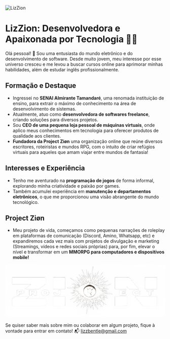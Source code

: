 ![LizZion](https://github.com/LizZion/lizzion/blob/main/LIZZION.png)

# LizZion: Desenvolvedora e Apaixonada por Tecnologia 👩‍💻

Olá pessoal! 👋 Sou uma entusiasta do mundo eletrônico e do desenvolvimento de software. Desde muito jovem, meu interesse por esse universo cresceu e me levou a buscar cursos online para aprimorar minhas habilidades, além de estudar inglês profissionalmente.

## Formação e Destaque
- Ingressei no **SENAI Almirante Tamandaré**, uma renomada instituição de ensino, para extrair o máximo de conhecimento na área de desenvolvimento de sistemas.
- Atualmente, atuo como **desenvolvedora de softwares freelance**, criando soluções para diversos projetos.
- Sou **CEO de uma pequena loja pessoal de máquinas virtuais**, onde aplico meus conhecimentos em tecnologia para oferecer produtos de qualidade aos clientes.
- **Fundadora da Project Ziøn** uma organização online que reúne diversos escritores, roteiristas e mundos RPG, com o intuito de criar refúgios virtuais para aqueles que amam viajar entre mundos de fantasia!

## Interesses e Experiência
- Tenho me aventurado na **programação de jogos** de forma informal, explorando minha criatividade e paixão por games.
- Também acumulei experiência em **manutenção e departamentos eletrônicos**, o que me proporcionou uma visão abrangente do mundo tecnológico.

## Project Ziøn
- Meu projeto de vida, começamos como pequenas narrações de roleplay em plataformas de comunicação (Discord, Amino, Whatsapp, etc) e expandiremos cada vez mais com projetos de divulgação e marketing (Streamings, vídeos e redes sociais próprias) para, por fim, elevar o nível e transformar em um **MMORPG para computadores e dispositivos mobile!**

![Project Zion](https://github.com/LizZion/lizzion/blob/main/projectzion.png)

Se quiser saber mais sobre mim ou colaborar em algum projeto, fique à vontade para entrar em contato! 📬
lizzbentle@gmail.com
